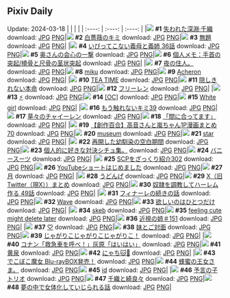 ## Pixiv Daily
Update: 2024-03-18
|      |      |      |
| :----: | :----: | :----: |
|![](https://pixiv.microyu.workers.dev/c/240x480/img-master/img/2024/03/16/00/00/33/116951729_p0_master1200.jpg) **#1** [失われた深淵·千織](https://www.pixiv.net/artworks/116951729) download: [JPG](https://pixiv.microyu.workers.dev/img-original/img/2024/03/16/00/00/33/116951729_p0.jpg) [PNG](https://pixiv.microyu.workers.dev/img-original/img/2024/03/16/00/00/33/116951729_p0.png)|![](https://pixiv.microyu.workers.dev/c/240x480/img-master/img/2024/03/16/00/00/30/116951718_p0_master1200.jpg) **#2** [白薔薇のキミ](https://www.pixiv.net/artworks/116951718) download: [JPG](https://pixiv.microyu.workers.dev/img-original/img/2024/03/16/00/00/30/116951718_p0.jpg) [PNG](https://pixiv.microyu.workers.dev/img-original/img/2024/03/16/00/00/30/116951718_p0.png)|![](https://pixiv.microyu.workers.dev/c/240x480/img-master/img/2024/03/17/07/03/34/116990705_p0_master1200.jpg) **#3** [無題](https://www.pixiv.net/artworks/116990705) download: [JPG](https://pixiv.microyu.workers.dev/img-original/img/2024/03/17/07/03/34/116990705_p0.jpg) [PNG](https://pixiv.microyu.workers.dev/img-original/img/2024/03/17/07/03/34/116990705_p0.png)|
|![](https://pixiv.microyu.workers.dev/c/240x480/img-master/img/2024/03/16/00/00/14/116951625_p0_master1200.jpg) **#4** [いびってこない義母と義姉  36話](https://www.pixiv.net/artworks/116951625) download: [JPG](https://pixiv.microyu.workers.dev/img-original/img/2024/03/16/00/00/14/116951625_p0.jpg) [PNG](https://pixiv.microyu.workers.dev/img-original/img/2024/03/16/00/00/14/116951625_p0.png)|![](https://pixiv.microyu.workers.dev/c/240x480/img-master/img/2024/03/16/00/01/58/116951916_p0_master1200.jpg) **#5** [奥さんの会心の一撃](https://www.pixiv.net/artworks/116951916) download: [JPG](https://pixiv.microyu.workers.dev/img-original/img/2024/03/16/00/01/58/116951916_p0.jpg) [PNG](https://pixiv.microyu.workers.dev/img-original/img/2024/03/16/00/01/58/116951916_p0.png)|![](https://pixiv.microyu.workers.dev/c/240x480/img-master/img/2024/03/16/06/00/08/116958335_p0_master1200.jpg) **#6** [個人メモ：手首の突起/橈骨と尺骨の茎状突起](https://www.pixiv.net/artworks/116958335) download: [JPG](https://pixiv.microyu.workers.dev/img-original/img/2024/03/16/06/00/08/116958335_p0.jpg) [PNG](https://pixiv.microyu.workers.dev/img-original/img/2024/03/16/06/00/08/116958335_p0.png)|
|![](https://pixiv.microyu.workers.dev/c/240x480/img-master/img/2024/03/16/15/41/23/116968393_p0_master1200.jpg) **#7** [夜の住人。](https://www.pixiv.net/artworks/116968393) download: [JPG](https://pixiv.microyu.workers.dev/img-original/img/2024/03/16/15/41/23/116968393_p0.jpg) [PNG](https://pixiv.microyu.workers.dev/img-original/img/2024/03/16/15/41/23/116968393_p0.png)|![](https://pixiv.microyu.workers.dev/c/240x480/img-master/img/2024/03/16/00/02/06/116951929_p0_master1200.jpg) **#8** [miku](https://www.pixiv.net/artworks/116951929) download: [JPG](https://pixiv.microyu.workers.dev/img-original/img/2024/03/16/00/02/06/116951929_p0.jpg) [PNG](https://pixiv.microyu.workers.dev/img-original/img/2024/03/16/00/02/06/116951929_p0.png)|![](https://pixiv.microyu.workers.dev/c/240x480/img-master/img/2024/03/16/20/37/54/116976232_p0_master1200.jpg) **#9** [Acheron](https://www.pixiv.net/artworks/116976232) download: [JPG](https://pixiv.microyu.workers.dev/img-original/img/2024/03/16/20/37/54/116976232_p0.jpg) [PNG](https://pixiv.microyu.workers.dev/img-original/img/2024/03/16/20/37/54/116976232_p0.png)|
|![](https://pixiv.microyu.workers.dev/c/240x480/img-master/img/2024/03/16/01/33/53/116954812_p0_master1200.jpg) **#10** [TEA TIME](https://www.pixiv.net/artworks/116954812) download: [JPG](https://pixiv.microyu.workers.dev/img-original/img/2024/03/16/01/33/53/116954812_p0.jpg) [PNG](https://pixiv.microyu.workers.dev/img-original/img/2024/03/16/01/33/53/116954812_p0.png)|![](https://pixiv.microyu.workers.dev/c/240x480/img-master/img/2024/03/16/18/45/37/116972922_p0_master1200.jpg) **#11** [隠しきれない本命](https://www.pixiv.net/artworks/116972922) download: [JPG](https://pixiv.microyu.workers.dev/img-original/img/2024/03/16/18/45/37/116972922_p0.jpg) [PNG](https://pixiv.microyu.workers.dev/img-original/img/2024/03/16/18/45/37/116972922_p0.png)|![](https://pixiv.microyu.workers.dev/c/240x480/img-master/img/2024/03/16/00/00/31/116951719_p0_master1200.jpg) **#12** [フリーレン](https://www.pixiv.net/artworks/116951719) download: [JPG](https://pixiv.microyu.workers.dev/img-original/img/2024/03/16/00/00/31/116951719_p0.jpg) [PNG](https://pixiv.microyu.workers.dev/img-original/img/2024/03/16/00/00/31/116951719_p0.png)|
|![](https://pixiv.microyu.workers.dev/c/240x480/img-master/img/2024/03/17/19/44/49/117007434_p0_master1200.jpg) **#13** [⚡](https://www.pixiv.net/artworks/117007434) download: [JPG](https://pixiv.microyu.workers.dev/img-original/img/2024/03/17/19/44/49/117007434_p0.jpg) [PNG](https://pixiv.microyu.workers.dev/img-original/img/2024/03/17/19/44/49/117007434_p0.png)|![](https://pixiv.microyu.workers.dev/c/240x480/img-master/img/2024/03/16/00/00/28/116951708_p0_master1200.jpg) **#14** [[OC]](https://www.pixiv.net/artworks/116951708) download: [JPG](https://pixiv.microyu.workers.dev/img-original/img/2024/03/16/00/00/28/116951708_p0.jpg) [PNG](https://pixiv.microyu.workers.dev/img-original/img/2024/03/16/00/00/28/116951708_p0.png)|![](https://pixiv.microyu.workers.dev/c/240x480/img-master/img/2024/03/16/10/00/01/116961522_p0_master1200.jpg) **#15** [White girl](https://www.pixiv.net/artworks/116961522) download: [JPG](https://pixiv.microyu.workers.dev/img-original/img/2024/03/16/10/00/01/116961522_p0.jpg) [PNG](https://pixiv.microyu.workers.dev/img-original/img/2024/03/16/10/00/01/116961522_p0.png)|
|![](https://pixiv.microyu.workers.dev/c/240x480/img-master/img/2024/03/16/18/48/15/116972989_p0_master1200.jpg) **#16** [もう触れないキミ39](https://www.pixiv.net/artworks/116972989) download: [JPG](https://pixiv.microyu.workers.dev/img-original/img/2024/03/16/18/48/15/116972989_p0.jpg) [PNG](https://pixiv.microyu.workers.dev/img-original/img/2024/03/16/18/48/15/116972989_p0.png)|![](https://pixiv.microyu.workers.dev/c/240x480/img-master/img/2024/03/16/17/28/23/116970772_p0_master1200.jpg) **#17** [草々のチャイーレン](https://www.pixiv.net/artworks/116970772) download: [JPG](https://pixiv.microyu.workers.dev/img-original/img/2024/03/16/17/28/23/116970772_p0.jpg) [PNG](https://pixiv.microyu.workers.dev/img-original/img/2024/03/16/17/28/23/116970772_p0.png)|![](https://pixiv.microyu.workers.dev/c/240x480/img-master/img/2024/03/17/22/29/24/117013454_p0_master1200.jpg) **#18** [「間に合ってます」](https://www.pixiv.net/artworks/117013454) download: [JPG](https://pixiv.microyu.workers.dev/img-original/img/2024/03/17/22/29/24/117013454_p0.jpg) [PNG](https://pixiv.microyu.workers.dev/img-original/img/2024/03/17/22/29/24/117013454_p0.png)|
|![](https://pixiv.microyu.workers.dev/c/240x480/img-master/img/2024/03/16/00/02/00/116951921_p0_master1200.jpg) **#19** [【創作百合】高音さんと嵐ちゃん1P漫画まとめ70](https://www.pixiv.net/artworks/116951921) download: [JPG](https://pixiv.microyu.workers.dev/img-original/img/2024/03/16/00/02/00/116951921_p0.jpg) [PNG](https://pixiv.microyu.workers.dev/img-original/img/2024/03/16/00/02/00/116951921_p0.png)|![](https://pixiv.microyu.workers.dev/c/240x480/img-master/img/2024/03/17/18/48/42/116973372_p0_master1200.jpg) **#20** [museum](https://www.pixiv.net/artworks/116973372) download: [JPG](https://pixiv.microyu.workers.dev/img-original/img/2024/03/17/18/48/42/116973372_p0.jpg) [PNG](https://pixiv.microyu.workers.dev/img-original/img/2024/03/17/18/48/42/116973372_p0.png)|![](https://pixiv.microyu.workers.dev/c/240x480/img-master/img/2024/03/16/21/20/05/116977670_p0_master1200.jpg) **#21** [star](https://www.pixiv.net/artworks/116977670) download: [JPG](https://pixiv.microyu.workers.dev/img-original/img/2024/03/16/21/20/05/116977670_p0.jpg) [PNG](https://pixiv.microyu.workers.dev/img-original/img/2024/03/16/21/20/05/116977670_p0.png)|
|![](https://pixiv.microyu.workers.dev/c/240x480/img-master/img/2024/03/17/00/00/53/116983310_p0_master1200.jpg) **#22** [再開した幼馴染の空白期間](https://www.pixiv.net/artworks/116983310) download: [JPG](https://pixiv.microyu.workers.dev/img-original/img/2024/03/17/00/00/53/116983310_p0.jpg) [PNG](https://pixiv.microyu.workers.dev/img-original/img/2024/03/17/00/00/53/116983310_p0.png)|![](https://pixiv.microyu.workers.dev/c/240x480/img-master/img/2024/03/17/17/18/02/117002924_p0_master1200.jpg) **#23** [個人的に好きな対決シチュ集。](https://www.pixiv.net/artworks/117002924) download: [JPG](https://pixiv.microyu.workers.dev/img-original/img/2024/03/17/17/18/02/117002924_p0.jpg) [PNG](https://pixiv.microyu.workers.dev/img-original/img/2024/03/17/17/18/02/117002924_p0.png)|![](https://pixiv.microyu.workers.dev/c/240x480/img-master/img/2024/03/16/20/30/26/116976005_p0_master1200.jpg) **#24** [バニースーツ](https://www.pixiv.net/artworks/116976005) download: [JPG](https://pixiv.microyu.workers.dev/img-original/img/2024/03/16/20/30/26/116976005_p0.jpg) [PNG](https://pixiv.microyu.workers.dev/img-original/img/2024/03/16/20/30/26/116976005_p0.png)|
|![](https://pixiv.microyu.workers.dev/c/240x480/img-master/img/2024/03/16/21/00/35/116976981_p0_master1200.jpg) **#25** [SCPをざっくり紹介302](https://www.pixiv.net/artworks/116976981) download: [JPG](https://pixiv.microyu.workers.dev/img-original/img/2024/03/16/21/00/35/116976981_p0.jpg) [PNG](https://pixiv.microyu.workers.dev/img-original/img/2024/03/16/21/00/35/116976981_p0.png)|![](https://pixiv.microyu.workers.dev/c/240x480/img-master/img/2024/03/16/12/06/41/116963934_p0_master1200.jpg) **#26** [YouTubeショートはじめました](https://www.pixiv.net/artworks/116963934) download: [JPG](https://pixiv.microyu.workers.dev/img-original/img/2024/03/16/12/06/41/116963934_p0.jpg) [PNG](https://pixiv.microyu.workers.dev/img-original/img/2024/03/16/12/06/41/116963934_p0.png)|![](https://pixiv.microyu.workers.dev/c/240x480/img-master/img/2024/03/16/12/06/34/116963932_p0_master1200.jpg) **#27** [月](https://www.pixiv.net/artworks/116963932) download: [JPG](https://pixiv.microyu.workers.dev/img-original/img/2024/03/16/12/06/34/116963932_p0.jpg) [PNG](https://pixiv.microyu.workers.dev/img-original/img/2024/03/16/12/06/34/116963932_p0.png)|
|![](https://pixiv.microyu.workers.dev/c/240x480/img-master/img/2024/03/16/01/35/44/116954854_p0_master1200.jpg) **#28** [うどんげ](https://www.pixiv.net/artworks/116954854) download: [JPG](https://pixiv.microyu.workers.dev/img-original/img/2024/03/16/01/35/44/116954854_p0.jpg) [PNG](https://pixiv.microyu.workers.dev/img-original/img/2024/03/16/01/35/44/116954854_p0.png)|![](https://pixiv.microyu.workers.dev/c/240x480/img-master/img/2024/03/17/00/02/30/116983485_p0_master1200.jpg) **#29** [X（旧Twitter（現X））まとめ](https://www.pixiv.net/artworks/116983485) download: [JPG](https://pixiv.microyu.workers.dev/img-original/img/2024/03/17/00/02/30/116983485_p0.jpg) [PNG](https://pixiv.microyu.workers.dev/img-original/img/2024/03/17/00/02/30/116983485_p0.png)|![](https://pixiv.microyu.workers.dev/c/240x480/img-master/img/2024/03/16/00/01/31/116951872_p0_master1200.jpg) **#30** [奴隷を調教してハーレム作る 49話](https://www.pixiv.net/artworks/116951872) download: [JPG](https://pixiv.microyu.workers.dev/img-original/img/2024/03/16/00/01/31/116951872_p0.jpg) [PNG](https://pixiv.microyu.workers.dev/img-original/img/2024/03/16/00/01/31/116951872_p0.png)|
|![](https://pixiv.microyu.workers.dev/c/240x480/img-master/img/2024/03/16/19/39/06/116974437_p0_master1200.jpg) **#31** [フィナーレの続きの話](https://www.pixiv.net/artworks/116974437) download: [JPG](https://pixiv.microyu.workers.dev/img-original/img/2024/03/16/19/39/06/116974437_p0.jpg) [PNG](https://pixiv.microyu.workers.dev/img-original/img/2024/03/16/19/39/06/116974437_p0.png)|![](https://pixiv.microyu.workers.dev/c/240x480/img-master/img/2024/03/17/01/45/54/116986313_p0_master1200.jpg) **#32** [Wave](https://www.pixiv.net/artworks/116986313) download: [JPG](https://pixiv.microyu.workers.dev/img-original/img/2024/03/17/01/45/54/116986313_p0.jpg) [PNG](https://pixiv.microyu.workers.dev/img-original/img/2024/03/17/01/45/54/116986313_p0.png)|![](https://pixiv.microyu.workers.dev/c/240x480/img-master/img/2024/03/17/00/00/28/116983219_p0_master1200.jpg) **#33** [欲しいのはひとつだけ](https://www.pixiv.net/artworks/116983219) download: [JPG](https://pixiv.microyu.workers.dev/img-original/img/2024/03/17/00/00/28/116983219_p0.jpg) [PNG](https://pixiv.microyu.workers.dev/img-original/img/2024/03/17/00/00/28/116983219_p0.png)|
|![](https://pixiv.microyu.workers.dev/c/240x480/img-master/img/2024/03/16/14/18/31/116966662_p0_master1200.jpg) **#34** [skeb](https://www.pixiv.net/artworks/116966662) download: [JPG](https://pixiv.microyu.workers.dev/img-original/img/2024/03/16/14/18/31/116966662_p0.jpg) [PNG](https://pixiv.microyu.workers.dev/img-original/img/2024/03/16/14/18/31/116966662_p0.png)|![](https://pixiv.microyu.workers.dev/c/240x480/img-master/img/2024/03/16/10/53/25/116962444_p0_master1200.jpg) **#35** [feeling cute might delete later](https://www.pixiv.net/artworks/116962444) download: [JPG](https://pixiv.microyu.workers.dev/img-original/img/2024/03/16/10/53/25/116962444_p0.jpg) [PNG](https://pixiv.microyu.workers.dev/img-original/img/2024/03/16/10/53/25/116962444_p0.png)|![](https://pixiv.microyu.workers.dev/c/240x480/img-master/img/2024/03/16/00/01/24/116951855_p0_master1200.jpg) **#36** [近視の姉＃151](https://www.pixiv.net/artworks/116951855) download: [JPG](https://pixiv.microyu.workers.dev/img-original/img/2024/03/16/00/01/24/116951855_p0.jpg) [PNG](https://pixiv.microyu.workers.dev/img-original/img/2024/03/16/00/01/24/116951855_p0.png)|
|![](https://pixiv.microyu.workers.dev/c/240x480/img-master/img/2024/03/16/02/28/21/116955843_p0_master1200.jpg) **#37** [♡](https://www.pixiv.net/artworks/116955843) download: [JPG](https://pixiv.microyu.workers.dev/img-original/img/2024/03/16/02/28/21/116955843_p0.jpg) [PNG](https://pixiv.microyu.workers.dev/img-original/img/2024/03/16/02/28/21/116955843_p0.png)|![](https://pixiv.microyu.workers.dev/c/240x480/img-master/img/2024/03/17/00/06/06/116983693_p0_master1200.jpg) **#38** [妹とご対面](https://www.pixiv.net/artworks/116983693) download: [JPG](https://pixiv.microyu.workers.dev/img-original/img/2024/03/17/00/06/06/116983693_p0.jpg) [PNG](https://pixiv.microyu.workers.dev/img-original/img/2024/03/17/00/06/06/116983693_p0.png)|![](https://pixiv.microyu.workers.dev/c/240x480/img-master/img/2024/03/17/00/00/05/116983112_p0_master1200.jpg) **#39** [じゃがりこじゃがりこじゃがりこ！](https://www.pixiv.net/artworks/116983112) download: [JPG](https://pixiv.microyu.workers.dev/img-original/img/2024/03/17/00/00/05/116983112_p0.jpg) [PNG](https://pixiv.microyu.workers.dev/img-original/img/2024/03/17/00/00/05/116983112_p0.png)|
|![](https://pixiv.microyu.workers.dev/c/240x480/img-master/img/2024/03/16/16/45/59/116969764_p0_master1200.jpg) **#40** [コナン「救急車を呼べ！」灰原「はいはい」](https://www.pixiv.net/artworks/116969764) download: [JPG](https://pixiv.microyu.workers.dev/img-original/img/2024/03/16/16/45/59/116969764_p0.jpg) [PNG](https://pixiv.microyu.workers.dev/img-original/img/2024/03/16/16/45/59/116969764_p0.png)|![](https://pixiv.microyu.workers.dev/c/240x480/img-master/img/2024/03/17/00/00/21/116983185_p0_master1200.jpg) **#41** [黄泉](https://www.pixiv.net/artworks/116983185) download: [JPG](https://pixiv.microyu.workers.dev/img-original/img/2024/03/17/00/00/21/116983185_p0.jpg) [PNG](https://pixiv.microyu.workers.dev/img-original/img/2024/03/17/00/00/21/116983185_p0.png)|![](https://pixiv.microyu.workers.dev/c/240x480/img-master/img/2024/03/16/22/26/47/116980024_p0_master1200.jpg) **#42** [にゃち🐱🖤](https://www.pixiv.net/artworks/116980024) download: [JPG](https://pixiv.microyu.workers.dev/img-original/img/2024/03/16/22/26/47/116980024_p0.jpg) [PNG](https://pixiv.microyu.workers.dev/img-original/img/2024/03/16/22/26/47/116980024_p0.png)|
|![](https://pixiv.microyu.workers.dev/c/240x480/img-master/img/2024/03/16/00/25/56/116952868_p0_master1200.jpg) **#43** [でこぼこ魔女 Blu-rayBOX発売！](https://www.pixiv.net/artworks/116952868) download: [JPG](https://pixiv.microyu.workers.dev/img-original/img/2024/03/16/00/25/56/116952868_p0.jpg) [PNG](https://pixiv.microyu.workers.dev/img-original/img/2024/03/16/00/25/56/116952868_p0.png)|![](https://pixiv.microyu.workers.dev/c/240x480/img-master/img/2024/03/17/00/00/05/116983111_p0_master1200.jpg) **#44** [蜂蜜の王女さま。](https://www.pixiv.net/artworks/116983111) download: [JPG](https://pixiv.microyu.workers.dev/img-original/img/2024/03/17/00/00/05/116983111_p0.jpg) [PNG](https://pixiv.microyu.workers.dev/img-original/img/2024/03/17/00/00/05/116983111_p0.png)|![](https://pixiv.microyu.workers.dev/c/240x480/img-master/img/2024/03/16/18/48/01/116972982_p0_master1200.jpg) **#45** [id](https://www.pixiv.net/artworks/116972982) download: [JPG](https://pixiv.microyu.workers.dev/img-original/img/2024/03/16/18/48/01/116972982_p0.jpg) [PNG](https://pixiv.microyu.workers.dev/img-original/img/2024/03/16/18/48/01/116972982_p0.png)|
|![](https://pixiv.microyu.workers.dev/c/240x480/img-master/img/2024/03/17/23/31/35/117015913_p0_master1200.jpg) **#46** [予言の子トリオ](https://www.pixiv.net/artworks/117015913) download: [JPG](https://pixiv.microyu.workers.dev/img-original/img/2024/03/17/23/31/35/117015913_p0.jpg) [PNG](https://pixiv.microyu.workers.dev/img-original/img/2024/03/17/23/31/35/117015913_p0.png)|![](https://pixiv.microyu.workers.dev/c/240x480/img-master/img/2024/03/17/00/00/08/116983124_p0_master1200.jpg) **#47** [千織と綺良々](https://www.pixiv.net/artworks/116983124) download: [JPG](https://pixiv.microyu.workers.dev/img-original/img/2024/03/17/00/00/08/116983124_p0.jpg) [PNG](https://pixiv.microyu.workers.dev/img-original/img/2024/03/17/00/00/08/116983124_p0.png)|![](https://pixiv.microyu.workers.dev/c/240x480/img-master/img/2024/03/16/00/00/10/116951602_p0_master1200.jpg) **#48** [夢の中で女体化していじられる話](https://www.pixiv.net/artworks/116951602) download: [JPG](https://pixiv.microyu.workers.dev/img-original/img/2024/03/16/00/00/10/116951602_p0.jpg) [PNG](https://pixiv.microyu.workers.dev/img-original/img/2024/03/16/00/00/10/116951602_p0.png)|
